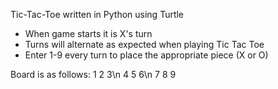 Tic-Tac-Toe written in Python using Turtle

- When game starts it is X's turn
- Turns will alternate as expected when playing Tic Tac Toe
- Enter 1-9 every turn to place the appropriate piece (X or O)

Board is as follows:  1 2 3\n
                      4 5 6\n
                      7 8 9
